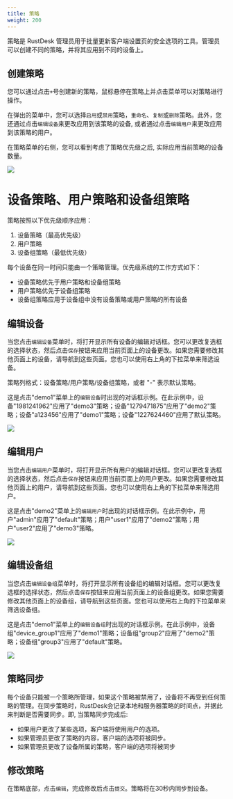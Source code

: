 ```yaml
---
title: 策略
weight: 200
---
```


策略是 RustDesk 管理员用于批量更新客户端设置页的安全选项的工具。管理员可以创建不同的策略，并将其应用到不同的设备上。

## 创建策略

您可以通过点击`+`号创建新的策略，鼠标悬停在策略上并点击菜单可以对策略进行操作。

在弹出的菜单中，您可以选择`启用`或`禁用`策略，`重命名`、`复制`或`删除`策略。此外，您还通过点击`编辑设备`来更改应用到该策略的设备, 或者通过点击`编辑用户`来更改应用到该策略的用户。

在策略菜单的右侧，您可以看到考虑了策略优先级之后, 实际应用当前策略的设备数量。

![](/docs/en/self-host/rustdesk-server-pro/strategy/images/strategy_menu.png)


# 设备策略、用户策略和设备组策略

策略按照以下优先级顺序应用：
1. 设备策略（最高优先级）
2. 用户策略
3. 设备组策略（最低优先级）

每个设备在同一时间只能由一个策略管理。优先级系统的工作方式如下：
- 设备策略优先于用户策略和设备组策略
- 用户策略优先于设备组策略
- 设备组策略应用于设备组中没有设备策略或用户策略的所有设备

## 编辑设备

当您点击`编辑设备`菜单时，将打开显示所有设备的编辑对话框。您可以更改复选框的选择状态，然后点击`保存`按钮来应用当前页面上的设备更改。如果您需要修改其他页面上的设备，请导航到这些页面。您也可以使用右上角的下拉菜单来筛选设备。

策略列格式：设备策略/用户策略/设备组策略，或者 "-" 表示默认策略。

这是点击"demo1"菜单上的`编辑设备`时出现的对话框示例。在此示例中，设备"1981241962"应用了"demo3"策略；设备"1279471875"应用了"demo2"策略；设备"a123456"应用了"demo1"策略；设备"1227624460"应用了默认策略。

![](/docs/en/self-host/rustdesk-server-pro/strategy/images/edit_devices.png)

## 编辑用户

当您点击`编辑用户`菜单时，将打开显示所有用户的编辑对话框。您可以更改复选框的选择状态，然后点击`保存`按钮来应用当前页面上的用户更改。如果您需要修改其他页面上的用户，请导航到这些页面。您也可以使用右上角的下拉菜单来筛选用户。

这是点击"demo2"菜单上的`编辑用户`时出现的对话框示例。在此示例中，用户"admin"应用了"default"策略；用户"user1"应用了"demo2"策略；用户"user2"应用了"demo3"策略。

![](/docs/en/self-host/rustdesk-server-pro/strategy/images/edit_users.png)

## 编辑设备组

当您点击`编辑设备组`菜单时，将打开显示所有设备组的编辑对话框。您可以更改复选框的选择状态，然后点击`保存`按钮来应用当前页面上的设备组更改。如果您需要修改其他页面上的设备组，请导航到这些页面。您也可以使用右上角的下拉菜单来筛选设备组。

这是点击"demo1"菜单上的`编辑设备组`时出现的对话框示例。在此示例中，设备组"device_group1"应用了"demo1"策略；设备组"group2"应用了"demo2"策略；设备组"group3"应用了"default"策略。

![](/docs/en/self-host/rustdesk-server-pro/strategy/images/edit_device_groups.png)

## 策略同步

每个设备只能被一个策略所管理，如果这个策略被禁用了，设备将不再受到任何策略的管理。在同步策略时，RustDesk会记录本地和服务器策略的时间点，并据此来判断是否需要同步。即, 当策略同步完成后:
* 如果用户更改了某些选项，客户端将使用用户的选项。
* 如果管理员更改了策略的内容，客户端的选项将被同步。
* 如果管理员更改了设备所属的策略，客户端的选项将被同步

## 修改策略

在策略底部，点击`编辑`，完成修改后点击`提交`。策略将在30秒内同步到设备。

